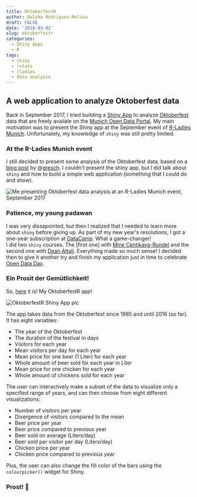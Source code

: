 ```yaml
---
title: OktoberfestR
author: Daloha Rodríguez-Molina
draft: FALSE
date: '2018-03-02'
slug: oktoberfestr
categories:
  - Shiny Apps
  - R
tags:
  - shiny
  - rstats
  - rladies
  - data analysis
---
```


## A web application to analyze Oktoberfest data
Back in September 2017, I tried building a [Shiny App](https://shiny.rstudio.com/) to analyze [Oktoberfest](https://www.wikiwand.com/en/Oktoberfest) data that are freely availale on the [Munich Open Data Portal](https://www.opengov-muenchen.de/dataset/oktoberfest). My main motivation was to present the Shiny app at the September event of [R-Ladies Munich](https://www.meetup.com/rladies-munich/). Unfortunately, my knowledge of `shiny` was still pretty limited.

### At the R-Ladies Munich event
I still decided to present some analysis of the Oktoberfest data, based on a [blog post](https://gresch.github.io/2017/09/14/201701oktoberfest1985-2016/) by @[gresch](https://twitter.com/gre__sch). I couldn't present the shiny app, but I did talk about `shiny` and how to build a simple web application (something that I could do and show). 

![Me presenting Oktoberfest data analysis at an R-Ladies Munich event, September 2017](https://secure.meetupstatic.com/photos/event/2/4/f/8/highres_465429464.jpeg)

### Patience, my young padawan
I was very dissapointed, but then I realized that I needed to learn more about `shiny` before giving up. As part of my new year's resolutions, I got a one-year subscription at [DataCamp](https://www.datacamp.com/). What a game-changer!      
I did two `shiny` courses. The [first one] with [Mine Centikaya-Rundel](https://twitter.com/minebocek) and the second one with [Dean Attali](daattali). Everything made so much sense! I decided then to give it another try and finish my application just in time to celebrate [Open Data Day](http://opendataday.org/).

### Ein Prosit der Gemütlichkeit!
So, [here](https://darokun.shinyapps.io/OktoberfestR/) it is! My OktoberfestR app! 

![OktoberfestR Shiny App pic](/img/posts/2018-03-02-oktoberfestr-OktoberfestR_screenshot.png)

The app takes data from the Oktoberfest since 1985 and until 2016 (so far). It has eight variables:
* The year of the Oktoberfest     
* The duration of the festival in days      
* Visitors for each year      
* Mean visitors per day for each year      
* Mean price for one beer (1 Liter) for each year      
* Whole amount of beer sold for each year in Liter      
* Mean price for one chicken for each year      
* Whole amount of chickens sold for each year      

The user can interactively make a subset of the data to visualize only a specified range of years, and can then choose from eight different visualizations:
* Number of visitors per year     
* Divergence of visitors compared to the mean     
* Beer price per year     
* Beer price compared to previous year     
* Beer sold on average (Liters/day)     
* Beer sold per visitor per day (Liters/day)     
* Chicken price per year     
* Chicken price compared to previous year     

Plus, the user can also change the fill color of the bars using the `colourpicker()` widget for Shiny.

### Prost! :beers:

